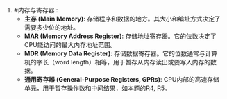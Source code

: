 1. #内存与寄存器 : 
    *   **主存 (Main Memory)**: 存储程序和数据的地方。其大小和编址方式决定了需要多少位的地址。
    *   **MAR (Memory Address Register)**: 存储地址寄存器。它的位数决定了CPU能访问的最大内存地址范围。
    *   **MDR (Memory Data Register)**: 存储数据寄存器。它的位数通常与计算机的字长（word length）相等，用于暂存从内存读出或要写入内存的数据。
    *   **通用寄存器 (General-Purpose Registers, GPRs)**: CPU内部的高速存储单元，用于暂存操作数和中间结果，如本题的R4, R5。
